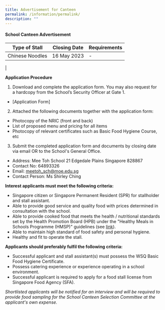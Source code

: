 ```yaml
---
title: Advertisement for Canteen
permalink: /information/permalink/
description: ""
---
```

#### School Canteen Advertisement

| Type of Stall | Closing Date | Requirements |
| -------- | -------- | -------- |
| Chinese Noodles   | 16 May 2023     | -   |
|

**Application Procedure**

1. Download and complete the application form. You may also request for a hardcopy from the School’s Security Officer at Gate 1.
* [Application Form] 

2. Attached the following documents together with the application form:
* Photocopy of the NRIC (front and back)
* List of proposed menu and pricing for all items
* Photocopy of relevant certificates such as Basic Food Hygiene Course, etc

3. Submit the completed application form and documents by closing date via email OR to the School's General Office.

* Address: Mee Toh School 21 Edgedale Plains Singapore 828867
* Contact No: 64893326
* Email: meetoh_sch@moe.edu.sg
* Contact Person: Ms Shirley Ching


**Interest applicants must meet the following criteria:**
* Singapore citizen or Singapore Permanent Resident (SPR) for stallholder and stall assistant.
* Able to provide good service and quality food with prices determined in consultation with the school.
* Able to provide cooked food that meets the health / nutritional standards set by the Health Promotion Board (HPB) under the "Healthy Meals in Schools Programme (HMSP)" guidelines (see [link](https://www.hpb.gov.sg/schools/school-programmes/healthy-meals-in-schools-programme)).
* Able to maintain high standard of food safety and personal hygiene.
* Healthy and fit to operate the stall.


**Applicants should preferably fulfil the following criteria:**
* Successful applicant and stall assistant(s) must possess the WSQ Basic Food Hygiene Certificate.
* Possess catering experience or experience operating in a school environment.
* Successful applicant is required to apply for a food stall license from Singapore Food Agency (SFA). 


*Shortlisted applicants will be notified for an interview and will be required to provide food sampling for the School Canteen Selection Committee at the applicant's own expense.*